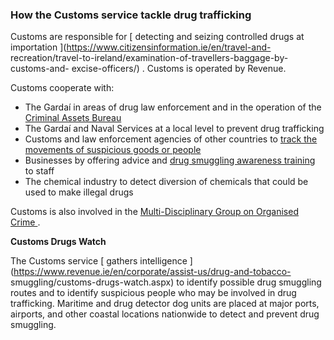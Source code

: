 ###  **How the Customs service tackle drug trafficking**

Customs are responsible for [ detecting and seizing controlled drugs at
importation ](https://www.citizensinformation.ie/en/travel-and-
recreation/travel-to-ireland/examination-of-travellers-baggage-by-customs-and-
excise-officers/) . Customs is operated by Revenue.

Customs cooperate with:

  * The Gardaí in areas of drug law enforcement and in the operation of the [ Criminal Assets Bureau ](https://www.revenue.ie/en/corporate/assist-us/drug-and-tobacco-smuggling/criminal-assets-bureau-cab.aspx)
  * The Gardaí and Naval Services at a local level to prevent drug trafficking 
  * Customs and law enforcement agencies of other countries to [ track the movements of suspicious goods or people ](https://www.revenue.ie/en/corporate/assist-us/drug-and-tobacco-smuggling/international-co-operation.aspx)
  * Businesses by offering advice and [ drug smuggling awareness training ](https://www.revenue.ie/en/corporate/assist-us/drug-and-tobacco-smuggling/intelligence-and-operations.aspx) to staff 
  * The chemical industry to detect diversion of chemicals that could be used to make illegal drugs 

Customs is also involved in the [ Multi-Disciplinary Group on Organised Crime
](https://www.consilium.europa.eu/en/policies/eu-fight-against-crime/) .

**Customs Drugs Watch**

The Customs service [ gathers intelligence
](https://www.revenue.ie/en/corporate/assist-us/drug-and-tobacco-
smuggling/customs-drugs-watch.aspx) to identify possible drug smuggling routes
and to identify suspicious people who may be involved in drug trafficking.
Maritime and drug detector dog units are placed at major ports, airports, and
other coastal locations nationwide to detect and prevent drug smuggling.
